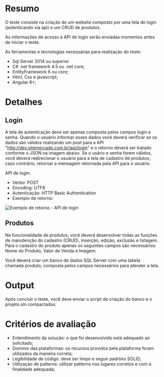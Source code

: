 # Resumo

O teste consiste na criação de um website composto por uma tela de login (autenticando via api) e um CRUD de produtos.

As informações de acesso à API de login serão enviadas momentos antes de iniciar o teste.

As ferramentas e tecnologias necessárias para realização do teste:
 - Sql Server 2014 ou superior
 - C# .net framework 4.5 ou .net core;
 - EntityFramework 6 ou core;
 - Html, Css e javascript;
 - Angular 6+;

# Detalhes

## Login
A tela de autenticação deve ser apenas composta pelos campos login e senha. Quando o usuário informar esses dados você deverá verificar se os dados são válidos realizando um post para a API "http://dev.sitemercado.com.br/api/login" e o retorno deverá ser tratado conforme o JSON na imagem abaixo. Se o usário e senha forem válidos, você deverá redirecionar o usuário para a tela de cadastro de produtos, caso contrário, retornar a mensagem retornada pela API para o usuário.

API de login:
 - Verbo: POST
 - Encoding: UTF8
 - Autenticação: HTTP Basic Authentication
 - Exemplo de retorno: 


 ![Exemplo de retorno - API de login](https://raw.githubusercontent.com/superainovacoes/desenvolvedor_fullstack/master/test_response.png)

## Produtos
Na funcionalidade de produtos, você deverá desenvolver todas as funções de manutenção do cadastro (CRUD), inserção, edição, exclusão e listagem. Para o cadastro do produto apenas os seguintes campos são necessários: Nome do Produto, Valor de Venda e Imagem.

Você deverá criar um banco de dados SQL Server com uma tabela chamada produto, composta pelos campos necessários para atender a tela.

# Output

Após concluir o teste, você deve enviar o script de criação do banco e o projeto.sln compactados.

# Critérios de avaliação

 - Entendimento da solução: o que foi desenvolvido está adequado ao solicitado;
 - Domínio das plataformas: os recursos providos pela plataforma foram utilizados da maneira correta;
 - Legibilidade de código: deve ser limpo e seguir padrões SOLID;
 - Utilização de patterns: utilizar patterns nos lugares corretos e com a finalidade adequada;


